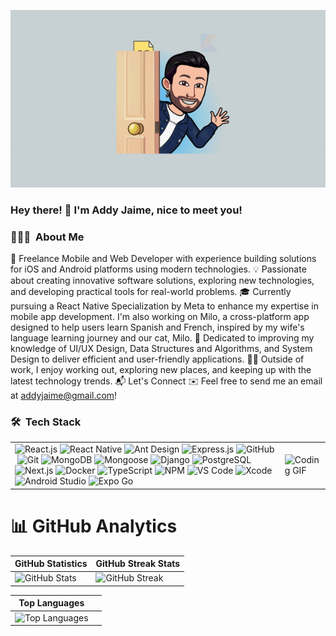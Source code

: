   ![text alt](https://github.com/AddyJaime/AddyJaime/blob/main/assets/Addysbanner-ezgif.com-video-to-gif-converter.gif)
### Hey there! 👋 I'm Addy Jaime, nice to meet you!

### 👨🏻‍💻 &nbsp;About Me
🌟 Freelance Mobile and Web Developer with experience building solutions for iOS and Android platforms using modern technologies.
💡 Passionate about creating innovative software solutions, exploring new technologies, and developing practical tools for real-world problems.
🎓 Currently pursuing a React Native Specialization by Meta to enhance my expertise in mobile app development. I'm also working on Milo, a cross-platform app designed to help users learn Spanish and French, inspired by my wife's language learning journey and our cat, Milo.
🌱 Dedicated to improving my knowledge of UI/UX Design, Data Structures and Algorithms, and System Design to deliver efficient and user-friendly applications.
🏋️‍♂️ Outside of work, I enjoy working out, exploring new places, and keeping up with the latest technology trends.
📬 Let's Connect
✉️ Feel free to send me an email at addyjaime@gmail.com!

### 🛠 &nbsp;Tech Stack

|                                                                                                        |                            |
|----------------------------------------------------------------------------------------------------------------------|-----------------------------------------|
| ![React.js](https://img.shields.io/badge/react.js-61DAFB?style=for-the-badge&logo=react&logoColor=white)&nbsp;![React Native](https://img.shields.io/badge/react%20native-61DAFB?style=for-the-badge&logo=react&logoColor=white)&nbsp;![Ant Design](https://img.shields.io/badge/ant%20design-0170FE?style=for-the-badge&logo=antdesign&logoColor=white)&nbsp;![Express.js](https://img.shields.io/badge/express.js-000000?style=for-the-badge&logo=express&logoColor=white)&nbsp;![GitHub](https://img.shields.io/badge/github-181717?style=for-the-badge&logo=github&logoColor=white)&nbsp;![Git](https://img.shields.io/badge/git-F05032?style=for-the-badge&logo=git&logoColor=white)&nbsp;![MongoDB](https://img.shields.io/badge/mongodb-47A248?style=for-the-badge&logo=mongodb&logoColor=white)&nbsp;![Mongoose](https://img.shields.io/badge/mongoose-880000?style=for-the-badge&logo=mongoose&logoColor=white)&nbsp;![Django](https://img.shields.io/badge/django-092E20?style=for-the-badge&logo=django&logoColor=white)&nbsp;![PostgreSQL](https://img.shields.io/badge/postgresql-336791?style=for-the-badge&logo=postgresql&logoColor=white)&nbsp;![Next.js](https://img.shields.io/badge/next.js-000000?style=for-the-badge&logo=next.js&logoColor=white)&nbsp;![Docker](https://img.shields.io/badge/docker-2496ED?style=for-the-badge&logo=docker&logoColor=white)&nbsp;![TypeScript](https://img.shields.io/badge/typescript-3178C6?style=for-the-badge&logo=typescript&logoColor=white)&nbsp;![NPM](https://img.shields.io/badge/npm-CB3837?style=for-the-badge&logo=npm&logoColor=white)&nbsp;![VS Code](https://img.shields.io/badge/VS%20Code-007ACC?style=for-the-badge&logo=visualstudiocode&logoColor=white)&nbsp;![Xcode](https://img.shields.io/badge/xcode-1575F9?style=for-the-badge&logo=xcode&logoColor=white)&nbsp;![Android Studio](https://img.shields.io/badge/android%20studio-3DDC84?style=for-the-badge&logo=androidstudio&logoColor=white)&nbsp;![Expo Go](https://img.shields.io/badge/expo-000020?style=for-the-badge&logo=expo&logoColor=white)&nbsp; | ![Coding GIF](https://media.giphy.com/media/qgQUggAC3Pfv687qPC/giphy.gif) |

# 📊 GitHub Analytics

| **GitHub Statistics**                                                                                     | **GitHub Streak Stats**                                                                             |
|-----------------------------------------------------------------------------------------------------------|---------------------------------------------------------------------------------------------------|
| ![GitHub Stats](https://github-readme-stats.vercel.app/api?username=AddyJaime&show_icons=true&theme=dark) | ![GitHub Streak](https://github-readme-streak-stats.herokuapp.com/?user=AddyJaime&theme=dark)     |

| **Top Languages**                                                                                         |                                                                                                   |
|-----------------------------------------------------------------------------------------------------------|---------------------------------------------------------------------------------------------------|
| ![Top Languages](https://github-readme-stats.vercel.app/api/top-langs/?username=AddyJaime&layout=compact&theme=dark) |    |
















